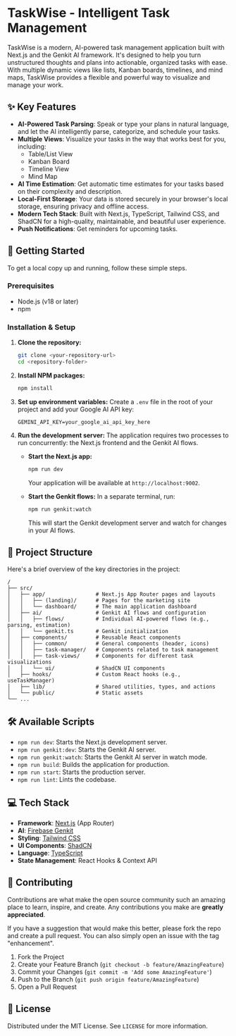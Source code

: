 # TaskWise - Intelligent Task Management

TaskWise is a modern, AI-powered task management application built with Next.js and the Genkit AI framework. It's designed to help you turn unstructured thoughts and plans into actionable, organized tasks with ease. With multiple dynamic views like lists, Kanban boards, timelines, and mind maps, TaskWise provides a flexible and powerful way to visualize and manage your work.

## ✨ Key Features

*   **AI-Powered Task Parsing**: Speak or type your plans in natural language, and let the AI intelligently parse, categorize, and schedule your tasks.
*   **Multiple Views**: Visualize your tasks in the way that works best for you, including:
    *   Table/List View
    *   Kanban Board
    *   Timeline View
    *   Mind Map
*   **AI Time Estimation**: Get automatic time estimates for your tasks based on their complexity and description.
*   **Local-First Storage**: Your data is stored securely in your browser's local storage, ensuring privacy and offline access.
*   **Modern Tech Stack**: Built with Next.js, TypeScript, Tailwind CSS, and ShadCN for a high-quality, maintainable, and beautiful user experience.
*   **Push Notifications**: Get reminders for upcoming tasks.

## 🚀 Getting Started

To get a local copy up and running, follow these simple steps.

### Prerequisites

*   Node.js (v18 or later)
*   npm

### Installation & Setup

1.  **Clone the repository:**
    ```bash
    git clone <your-repository-url>
    cd <repository-folder>
    ```

2.  **Install NPM packages:**
    ```bash
    npm install
    ```

3.  **Set up environment variables:**
    Create a `.env` file in the root of your project and add your Google AI API key:
    ```
    GEMINI_API_KEY=your_google_ai_api_key_here
    ```

4.  **Run the development server:**
    The application requires two processes to run concurrently: the Next.js frontend and the Genkit AI flows.

    *   **Start the Next.js app:**
        ```bash
        npm run dev
        ```
        Your application will be available at `http://localhost:9002`.

    *   **Start the Genkit flows:**
        In a separate terminal, run:
        ```bash
        npm run genkit:watch
        ```
        This will start the Genkit development server and watch for changes in your AI flows.

## 📂 Project Structure

Here's a brief overview of the key directories in the project:

```
/
├── src/
│   ├── app/                # Next.js App Router pages and layouts
│   │   ├── (landing)/      # Pages for the marketing site
│   │   └── dashboard/      # The main application dashboard
│   ├── ai/                 # Genkit AI flows and configuration
│   │   ├── flows/          # Individual AI-powered flows (e.g., parsing, estimation)
│   │   └── genkit.ts       # Genkit initialization
│   ├── components/         # Reusable React components
│   │   ├── common/         # General components (header, icons)
│   │   ├── task-manager/   # Components related to task management
│   │   ├── task-views/     # Components for different task visualizations
│   │   └── ui/             # ShadCN UI components
│   ├── hooks/              # Custom React hooks (e.g., useTaskManager)
│   ├── lib/                # Shared utilities, types, and actions
│   └── public/             # Static assets
└── ...
```

## 🛠️ Available Scripts

*   `npm run dev`: Starts the Next.js development server.
*   `npm run genkit:dev`: Starts the Genkit AI server.
*   `npm run genkit:watch`: Starts the Genkit AI server in watch mode.
*   `npm run build`: Builds the application for production.
*   `npm run start`: Starts the production server.
*   `npm run lint`: Lints the codebase.

## 💻 Tech Stack

*   **Framework**: [Next.js](https://nextjs.org/) (App Router)
*   **AI**: [Firebase Genkit](https://firebase.google.com/docs/genkit)
*   **Styling**: [Tailwind CSS](https://tailwindcss.com/)
*   **UI Components**: [ShadCN](https://ui.shadcn.com/)
*   **Language**: [TypeScript](https://www.typescriptlang.org/)
*   **State Management**: React Hooks & Context API

## 🤝 Contributing

Contributions are what make the open source community such an amazing place to learn, inspire, and create. Any contributions you make are **greatly appreciated**.

If you have a suggestion that would make this better, please fork the repo and create a pull request. You can also simply open an issue with the tag "enhancement".

1.  Fork the Project
2.  Create your Feature Branch (`git checkout -b feature/AmazingFeature`)
3.  Commit your Changes (`git commit -m 'Add some AmazingFeature'`)
4.  Push to the Branch (`git push origin feature/AmazingFeature`)
5.  Open a Pull Request

## 📄 License

Distributed under the MIT License. See `LICENSE` for more information.
